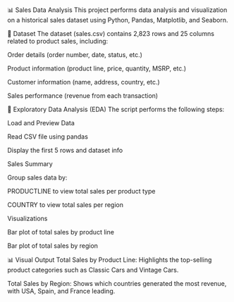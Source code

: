 📊 Sales Data Analysis
This project performs data analysis and visualization on a historical sales dataset using Python, Pandas, Matplotlib, and Seaborn.

📁 Dataset
The dataset (sales.csv) contains 2,823 rows and 25 columns related to product sales, including:

Order details (order number, date, status, etc.)

Product information (product line, price, quantity, MSRP, etc.)

Customer information (name, address, country, etc.)

Sales performance (revenue from each transaction)

🧪 Exploratory Data Analysis (EDA)
The script performs the following steps:

Load and Preview Data

Read CSV file using pandas

Display the first 5 rows and dataset info

Sales Summary

Group sales data by:

PRODUCTLINE to view total sales per product type

COUNTRY to view total sales per region

Visualizations

Bar plot of total sales by product line

Bar plot of total sales by region

📊 Visual Output
Total Sales by Product Line:
Highlights the top-selling product categories such as Classic Cars and Vintage Cars.

Total Sales by Region:
Shows which countries generated the most revenue, with USA, Spain, and France leading.
